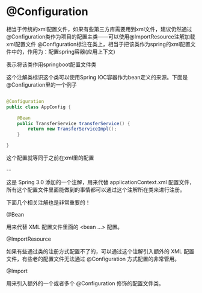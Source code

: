 
# @Configuration
相当于传统的xml配置文件，如果有些第三方库需要用到xml文件，建议仍然通过@Configuration类作为项目的配置主类——可以使用@ImportResource注解加载xml配置文件
@Configuration标注在类上，相当于把该类作为spring的xml配置文件中的<beans>，作用为：配置spring容器(应用上下文)


表示将该类作用springboot配置文件类

这个注解类标识这个类可以使用Spring IOC容器作为bean定义的来源。下面是@Configuration里的一个例子

```java

@Configuration
public class AppConfig {

    @Bean
    public TransferService transferService() {
        return new TransferServiceImpl();
    }

}

```

这个配置就等同于之前在xml里的配置

--

这是 Spring 3.0 添加的一个注解，用来代替 applicationContext.xml 配置文件，所有这个配置文件里面能做到的事情都可以通过这个注解所在类来进行注册。

下面几个相关注解也是非常重要的！

@Bean

用来代替 XML 配置文件里面的 <bean ...> 配置。

@ImportResource

如果有些通过类的注册方式配置不了的，可以通过这个注解引入额外的 XML 配置文件，有些老的配置文件无法通过 @Configuration 方式配置的非常管用。

@Import

用来引入额外的一个或者多个 @Configuration 修饰的配置文件类。

